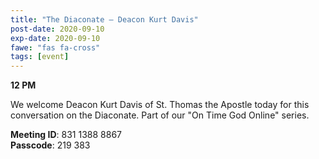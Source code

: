 ```yaml
---
title: "The Diaconate – Deacon Kurt Davis"
post-date: 2020-09-10
exp-date: 2020-09-10
fawe: "fas fa-cross"
tags: [event]
---
```

**12 PM**

We welcome Deacon Kurt Davis of St. Thomas the Apostle today for this conversation on the Diaconate. Part of our "On Time God Online" series.

<p class="text-danger"><b>Meeting ID</b>: 831 1388 8867
<br>
<b>Passcode</b>: 219 383
</p>